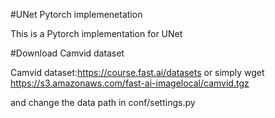 #UNet Pytorch implemenetation

This is a Pytorch implementation for UNet 


#Download Camvid dataset

Camvid dataset:https://course.fast.ai/datasets
or simply wget https://s3.amazonaws.com/fast-ai-imagelocal/camvid.tgz

and change the data path in conf/settings.py
